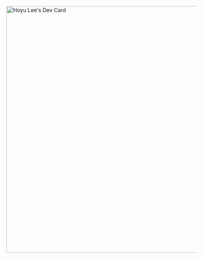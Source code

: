 <a href="https://app.daily.dev/terriyaki"><img src="https://api.daily.dev/devcards/v2/UMZmckAZuXMjatXvY0Y0z.png?r=zhj&type=wide" width="652" alt="Hoyu Lee's Dev Card"/></a>
